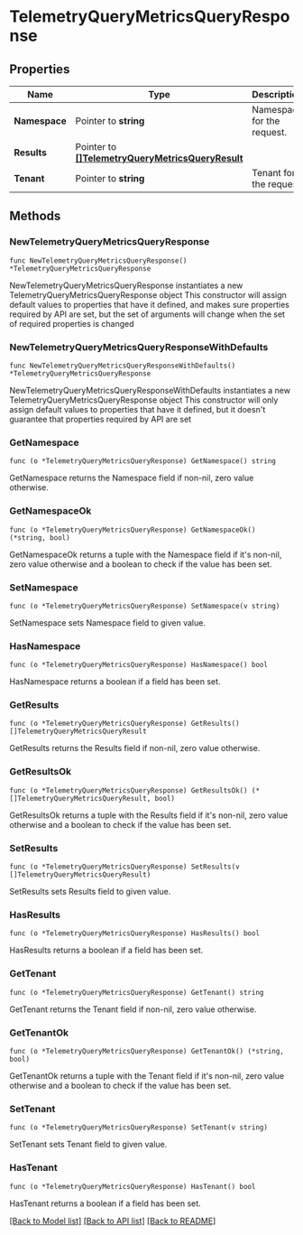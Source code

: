 # TelemetryQueryMetricsQueryResponse

## Properties

Name | Type | Description | Notes
------------ | ------------- | ------------- | -------------
**Namespace** | Pointer to **string** | Namespace for the request. | [optional] 
**Results** | Pointer to [**[]TelemetryQueryMetricsQueryResult**](TelemetryQueryMetricsQueryResult.md) |  | [optional] 
**Tenant** | Pointer to **string** | Tenant for the request. | [optional] 

## Methods

### NewTelemetryQueryMetricsQueryResponse

`func NewTelemetryQueryMetricsQueryResponse() *TelemetryQueryMetricsQueryResponse`

NewTelemetryQueryMetricsQueryResponse instantiates a new TelemetryQueryMetricsQueryResponse object
This constructor will assign default values to properties that have it defined,
and makes sure properties required by API are set, but the set of arguments
will change when the set of required properties is changed

### NewTelemetryQueryMetricsQueryResponseWithDefaults

`func NewTelemetryQueryMetricsQueryResponseWithDefaults() *TelemetryQueryMetricsQueryResponse`

NewTelemetryQueryMetricsQueryResponseWithDefaults instantiates a new TelemetryQueryMetricsQueryResponse object
This constructor will only assign default values to properties that have it defined,
but it doesn't guarantee that properties required by API are set

### GetNamespace

`func (o *TelemetryQueryMetricsQueryResponse) GetNamespace() string`

GetNamespace returns the Namespace field if non-nil, zero value otherwise.

### GetNamespaceOk

`func (o *TelemetryQueryMetricsQueryResponse) GetNamespaceOk() (*string, bool)`

GetNamespaceOk returns a tuple with the Namespace field if it's non-nil, zero value otherwise
and a boolean to check if the value has been set.

### SetNamespace

`func (o *TelemetryQueryMetricsQueryResponse) SetNamespace(v string)`

SetNamespace sets Namespace field to given value.

### HasNamespace

`func (o *TelemetryQueryMetricsQueryResponse) HasNamespace() bool`

HasNamespace returns a boolean if a field has been set.

### GetResults

`func (o *TelemetryQueryMetricsQueryResponse) GetResults() []TelemetryQueryMetricsQueryResult`

GetResults returns the Results field if non-nil, zero value otherwise.

### GetResultsOk

`func (o *TelemetryQueryMetricsQueryResponse) GetResultsOk() (*[]TelemetryQueryMetricsQueryResult, bool)`

GetResultsOk returns a tuple with the Results field if it's non-nil, zero value otherwise
and a boolean to check if the value has been set.

### SetResults

`func (o *TelemetryQueryMetricsQueryResponse) SetResults(v []TelemetryQueryMetricsQueryResult)`

SetResults sets Results field to given value.

### HasResults

`func (o *TelemetryQueryMetricsQueryResponse) HasResults() bool`

HasResults returns a boolean if a field has been set.

### GetTenant

`func (o *TelemetryQueryMetricsQueryResponse) GetTenant() string`

GetTenant returns the Tenant field if non-nil, zero value otherwise.

### GetTenantOk

`func (o *TelemetryQueryMetricsQueryResponse) GetTenantOk() (*string, bool)`

GetTenantOk returns a tuple with the Tenant field if it's non-nil, zero value otherwise
and a boolean to check if the value has been set.

### SetTenant

`func (o *TelemetryQueryMetricsQueryResponse) SetTenant(v string)`

SetTenant sets Tenant field to given value.

### HasTenant

`func (o *TelemetryQueryMetricsQueryResponse) HasTenant() bool`

HasTenant returns a boolean if a field has been set.


[[Back to Model list]](../README.md#documentation-for-models) [[Back to API list]](../README.md#documentation-for-api-endpoints) [[Back to README]](../README.md)


